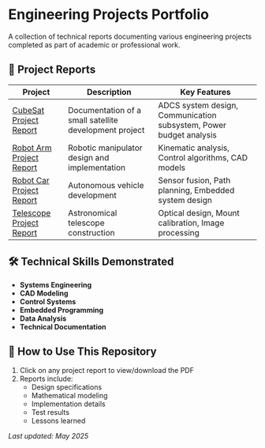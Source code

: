 # Engineering Projects Portfolio


A collection of technical reports documenting various engineering projects completed as part of academic or professional work.

## 📂 Project Reports

| Project | Description | Key Features |
|---------|------------|--------------|
| [CubeSat Project Report](/CubeSat_Project_Report.pdf) | Documentation of a small satellite development project | ADCS system design, Communication subsystem, Power budget analysis |
| [Robot Arm Project Report](/Robot_Arm_Project_Report.pdf) | Robotic manipulator design and implementation | Kinematic analysis, Control algorithms, CAD models |
| [Robot Car Project Report](/Robot_Car_Project_Report.pdf) | Autonomous vehicle development | Sensor fusion, Path planning, Embedded system design |
| [Telescope Project Report](/Telescope_Project_Report.pdf) | Astronomical telescope construction | Optical design, Mount calibration, Image processing |

## 🛠️ Technical Skills Demonstrated

- **Systems Engineering**
- **CAD Modeling**
- **Control Systems**
- **Embedded Programming**
- **Data Analysis**
- **Technical Documentation**

## 📝 How to Use This Repository

1. Click on any project report to view/download the PDF
2. Reports include:
   - Design specifications
   - Mathematical modeling
   - Implementation details
   - Test results
   - Lessons learned



*Last updated: May 2025*  

